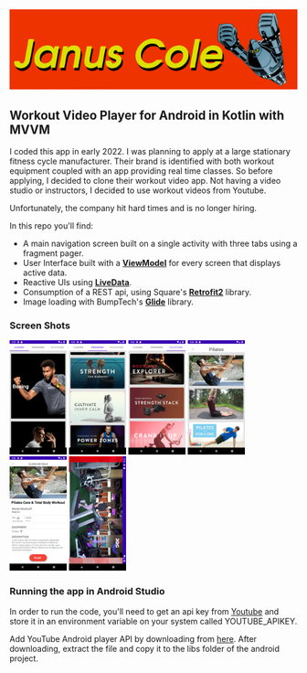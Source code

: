 <img src="JanusColeLogo.png"> 

## Workout Video Player for Android in Kotlin with MVVM

I coded this app in early 2022. I was planning to apply at a large stationary fitness cycle manufacturer. Their brand is identified with both workout equipment coupled with an app providing real time classes.
So before applying, I decided to clone their workout video app. Not having a video studio or instructors, I decided to use workout videos from Youtube.

Unfortunately, the company hit hard times and is no longer hiring.

In this repo you'll find:
* A main navigation screen built on a single activity with three tabs using a fragment pager.
* User Interface built with a **[ViewModel](https://developer.android.com/topic/libraries/architecture/viewmodel)** for every screen that displays active data.
* Reactive UIs using **[LiveData](https://developer.android.com/reference/androidx/lifecycle/LiveData)**.
* Consumption of a REST api, using Square's **[Retrofit2](https://square.github.io/retrofit/)** library.
* Image loading with BumpTech's **[Glide](https://bumptech.github.io/glide/)** library.

### Screen Shots

<tr>
<td>
<img src="screenshots/Screenshot_1659988768.png" width="100">
</td>
<td>
<img src="screenshots/Screenshot_1659988808.png" width="100">
</td>
<td>
<img src="screenshots/Screenshot_1659988816.png" width="100">
</td>
</tr>

<tr>
<td>
<img src="screenshots/Screenshot_1659988848.png" width="100">
</td>
<td>
<img src="screenshots/Screenshot_1659988855.png" width="100">
</td>
<td>
<img src="screenshots/Screenshot_1660051003.png" width="100">
</td>
</tr>

### Running the app in Android Studio

In order to run the code, you'll need to get an api key from [Youtube](https://youtube.com) and store it in an environment variable on your system called YOUTUBE_APIKEY.

Add YouTube Android player API by downloading from [here](https://developers.google.com/youtube/android/player/downloads). After downloading, extract the file and copy it to the libs folder of the android project.